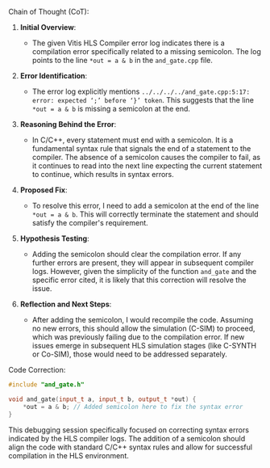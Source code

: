 Chain of Thought (CoT):

1. **Initial Overview**:
   - The given Vitis HLS Compiler error log indicates there is a compilation error specifically related to a missing semicolon. The log points to the line `*out = a & b` in the `and_gate.cpp` file.

2. **Error Identification**:
   - The error log explicitly mentions `../../../../and_gate.cpp:5:17: error: expected ‘;’ before ‘}’ token`. This suggests that the line `*out = a & b` is missing a semicolon at the end.

3. **Reasoning Behind the Error**:
   - In C/C++, every statement must end with a semicolon. It is a fundamental syntax rule that signals the end of a statement to the compiler. The absence of a semicolon causes the compiler to fail, as it continues to read into the next line expecting the current statement to continue, which results in syntax errors.

4. **Proposed Fix**:
   - To resolve this error, I need to add a semicolon at the end of the line `*out = a & b`. This will correctly terminate the statement and should satisfy the compiler's requirement.

5. **Hypothesis Testing**:
   - Adding the semicolon should clear the compilation error. If any further errors are present, they will appear in subsequent compiler logs. However, given the simplicity of the function `and_gate` and the specific error cited, it is likely that this correction will resolve the issue.

6. **Reflection and Next Steps**:
   - After adding the semicolon, I would recompile the code. Assuming no new errors, this should allow the simulation (C-SIM) to proceed, which was previously failing due to the compilation error. If new issues emerge in subsequent HLS simulation stages (like C-SYNTH or Co-SIM), those would need to be addressed separately.

Code Correction:
```cpp
#include "and_gate.h"

void and_gate(input_t a, input_t b, output_t *out) {
    *out = a & b; // Added semicolon here to fix the syntax error
}
```

This debugging session specifically focused on correcting syntax errors indicated by the HLS compiler logs. The addition of a semicolon should align the code with standard C/C++ syntax rules and allow for successful compilation in the HLS environment.